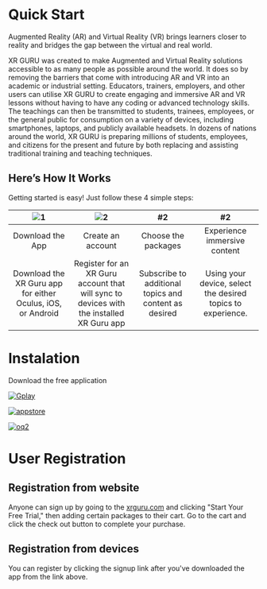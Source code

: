 # Quick Start
Augmented Reality (AR) and Virtual Reality (VR) brings learners closer to reality and bridges the gap between the virtual and real world. 

XR GURU was created to make Augmented and Virtual Reality solutions accessible to as many people as possible around the world. It does so by removing the barriers that come with introducing AR and VR into an academic or industrial setting. Educators, trainers, employers, and other users can utilise XR GURU to create engaging and immersive AR and VR lessons without having to have any coding or advanced technology skills. The teachings can then be transmitted to students, trainees, employees, or the general public for consumption on a variety of devices, including smartphones, laptops, and publicly available headsets. In dozens of nations around the world, XR GURU is preparing millions of students, employees, and citizens for the present and future by both replacing and assisting traditional training and teaching techniques.

## Here’s How It Works
Getting started is easy! Just follow these 4 simple steps:



 
|![1](https://user-images.githubusercontent.com/105265661/167645803-0b15ba44-3e7f-4afd-b0e8-c530f672b7d5.png) |![2](https://user-images.githubusercontent.com/105265661/167646238-4d38835a-7721-4643-a832-6ae1b2bc0094.png)| #2 | #2 |
| :---: | :---: | :---: | :---: |
| Download the App | Create an account | Choose the packages| Experience immersive content|
| Download the XR Guru app for either Oculus, iOS, or Android | Register for an XR Guru account that will sync to devices with the installed XR Guru app | Subscribe to additional topics and content as desired | Using your device, select the desired topics to experience.|


# Instalation

Download the free application


[![Gplay](https://user-images.githubusercontent.com/105265661/167627926-737b980d-b347-45c9-b74d-85a5b714ea07.png)](https://play.google.com/store/apps/details?id=com.holopundits.xrguru)

[![appstore](https://user-images.githubusercontent.com/105265661/167628013-67efa24b-a995-4c0f-aa10-0a91517aa6a7.png)](https://apps.apple.com/us/app/xr-guru/id1455596517)

[![oq2](https://user-images.githubusercontent.com/105265661/167634065-035117d1-04c8-4551-b376-4fa677712710.png)]( https://www.oculus.com/experiences/quest/3694537353974790)
 

# User Registration

## Registration from website
Anyone can sign up by going to the [xrguru.com](https://xrguru.com) and clicking "Start Your Free Trial," then adding certain packages to their cart. Go to the cart and click the check out button to complete your purchase.



## Registration from devices

You can register by clicking the signup link after you've downloaded the app from the link above.
